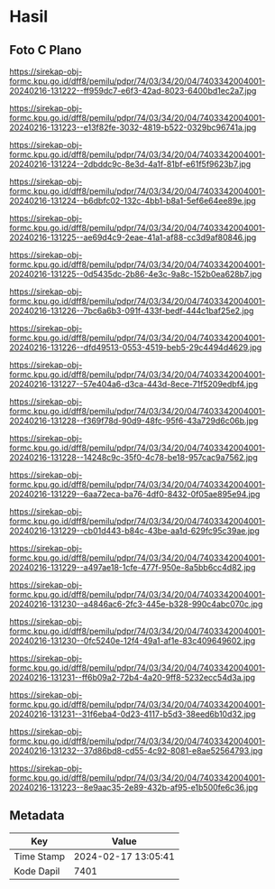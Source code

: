 # Hasil

## Foto C Plano

https://sirekap-obj-formc.kpu.go.id/dff8/pemilu/pdpr/74/03/34/20/04/7403342004001-20240216-131222--ff959dc7-e6f3-42ad-8023-6400bd1ec2a7.jpg

https://sirekap-obj-formc.kpu.go.id/dff8/pemilu/pdpr/74/03/34/20/04/7403342004001-20240216-131223--e13f82fe-3032-4819-b522-0329bc96741a.jpg

https://sirekap-obj-formc.kpu.go.id/dff8/pemilu/pdpr/74/03/34/20/04/7403342004001-20240216-131224--2dbddc9c-8e3d-4a1f-81bf-e61f5f9623b7.jpg

https://sirekap-obj-formc.kpu.go.id/dff8/pemilu/pdpr/74/03/34/20/04/7403342004001-20240216-131224--b6dbfc02-132c-4bb1-b8a1-5ef6e64ee89e.jpg

https://sirekap-obj-formc.kpu.go.id/dff8/pemilu/pdpr/74/03/34/20/04/7403342004001-20240216-131225--ae69d4c9-2eae-41a1-af88-cc3d9af80846.jpg

https://sirekap-obj-formc.kpu.go.id/dff8/pemilu/pdpr/74/03/34/20/04/7403342004001-20240216-131225--0d5435dc-2b86-4e3c-9a8c-152b0ea628b7.jpg

https://sirekap-obj-formc.kpu.go.id/dff8/pemilu/pdpr/74/03/34/20/04/7403342004001-20240216-131226--7bc6a6b3-091f-433f-bedf-444c1baf25e2.jpg

https://sirekap-obj-formc.kpu.go.id/dff8/pemilu/pdpr/74/03/34/20/04/7403342004001-20240216-131226--dfd49513-0553-4519-beb5-29c4494d4629.jpg

https://sirekap-obj-formc.kpu.go.id/dff8/pemilu/pdpr/74/03/34/20/04/7403342004001-20240216-131227--57e404a6-d3ca-443d-8ece-71f5209edbf4.jpg

https://sirekap-obj-formc.kpu.go.id/dff8/pemilu/pdpr/74/03/34/20/04/7403342004001-20240216-131228--f369f78d-90d9-48fc-95f6-43a729d6c06b.jpg

https://sirekap-obj-formc.kpu.go.id/dff8/pemilu/pdpr/74/03/34/20/04/7403342004001-20240216-131228--14248c9c-35f0-4c78-be18-957cac9a7562.jpg

https://sirekap-obj-formc.kpu.go.id/dff8/pemilu/pdpr/74/03/34/20/04/7403342004001-20240216-131229--6aa72eca-ba76-4df0-8432-0f05ae895e94.jpg

https://sirekap-obj-formc.kpu.go.id/dff8/pemilu/pdpr/74/03/34/20/04/7403342004001-20240216-131229--cb01d443-b84c-43be-aa1d-629fc95c39ae.jpg

https://sirekap-obj-formc.kpu.go.id/dff8/pemilu/pdpr/74/03/34/20/04/7403342004001-20240216-131229--a497ae18-1cfe-477f-950e-8a5bb6cc4d82.jpg

https://sirekap-obj-formc.kpu.go.id/dff8/pemilu/pdpr/74/03/34/20/04/7403342004001-20240216-131230--a4846ac6-2fc3-445e-b328-990c4abc070c.jpg

https://sirekap-obj-formc.kpu.go.id/dff8/pemilu/pdpr/74/03/34/20/04/7403342004001-20240216-131230--0fc5240e-12f4-49a1-af1e-83c409649602.jpg

https://sirekap-obj-formc.kpu.go.id/dff8/pemilu/pdpr/74/03/34/20/04/7403342004001-20240216-131231--ff6b09a2-72b4-4a20-9ff8-5232ecc54d3a.jpg

https://sirekap-obj-formc.kpu.go.id/dff8/pemilu/pdpr/74/03/34/20/04/7403342004001-20240216-131231--31f6eba4-0d23-4117-b5d3-38eed6b10d32.jpg

https://sirekap-obj-formc.kpu.go.id/dff8/pemilu/pdpr/74/03/34/20/04/7403342004001-20240216-131232--37d86bd8-cd55-4c92-8081-e8ae52564793.jpg

https://sirekap-obj-formc.kpu.go.id/dff8/pemilu/pdpr/74/03/34/20/04/7403342004001-20240216-131223--8e9aac35-2e89-432b-af95-e1b500fe6c36.jpg


## Metadata

| Key        | Value               |
| ---------- | ------------------- |
| Time Stamp | 2024-02-17 13:05:41 |
| Kode Dapil | 7401                |



